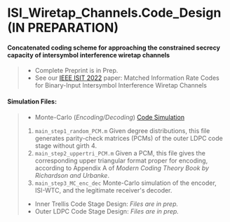 # ISI_Wiretap_Channels.Code_Design (IN PREPARATION)

#### Concatenated coding scheme for approaching the constrained secrecy capacity of intersymbol interference wiretap channels
> + Complete Preprint is in Prep.
> + See our [IEEE ISIT 2022](https://ieeexplore.ieee.org/abstract/document/9834578#citations) paper: Matched Information Rate Codes for Binary-Input Intersymbol Interference Wiretap Channels


#### Simulation Files:
> + Monte-Carlo (*Encoding/Decoding*) [Code Simulation](https://github.com/arianouri/ISI_Wiretap_Channels.Code_Design/tree/main/%5BSIMULATION_FILES%5D%20Code%20Design/MC_Encoding_Decoding)
> 1. `main_step1_random_PCM.m` Given degree distributions, this file generates parity-check matrices (PCMs) of the outer LDPC code stage without girth 4.
> 2. `main_step2_uppertri_PCM.m` Given a PCM, this file gives the corresponding upper triangular format proper for encoding, according to Appendix A of *Modern Coding Theory Book by Richardson and Urbanke*.
> 3. `main_step3_MC_enc_dec` Monte-Carlo simulation of the encoder, ISI-WTC, and the legitimate receiver's decoder.
> + Inner Trellis Code Stage Design: *Files are in prep.*
> + Outer LDPC Code Stage Design: *Files are in prep.*
